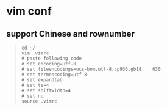 # vim conf  

## support Chinese and rownumber  

> ```shell
> cd ~/
> vim .vimrc
> # paste following code
> # set encoding=utf-8
> # set fileencodings=ucs-bom,utf-8,cp936,gb18    030  
> # set termencoding=utf-8
> # set expandtab
> # set ts=4
> # set shiftwidth=4
> # set nu
> source .vimrc
> ```

